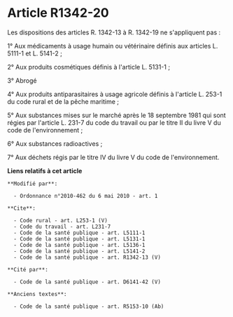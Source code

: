 # Article R1342-20

Les dispositions des articles R. 1342-13 à R. 1342-19 ne s'appliquent pas : 

1° Aux médicaments à usage humain ou vétérinaire définis aux articles L. 5111-1 et L. 5141-2 ; 

2° Aux produits cosmétiques définis à l'article L. 5131-1 ; 

3° Abrogé 

4° Aux produits antiparasitaires à usage agricole définis à l'article L. 253-1 du code rural et de la pêche maritime ; 

5° Aux substances mises sur le marché après le 18 septembre 1981 qui sont régies par l'article L. 231-7 du code du travail ou
par le titre II du livre V du code de l'environnement ; 

6° Aux substances radioactives ; 

7° Aux déchets régis par le titre IV du livre V du code de l'environnement.

**Liens relatifs à cet article**

	**Modifié par**:

	  - Ordonnance n°2010-462 du 6 mai 2010 - art. 1

	**Cite**:

	  - Code rural - art. L253-1 (V)
	  - Code du travail - art. L231-7
	  - Code de la santé publique - art. L5111-1
	  - Code de la santé publique - art. L5131-1
	  - Code de la santé publique - art. L5136-1
	  - Code de la santé publique - art. L5141-2
	  - Code de la santé publique - art. R1342-13 (V)

	**Cité par**:

	  - Code de la santé publique - art. D6141-42 (V)

	**Anciens textes**:

	  - Code de la santé publique - art. R5153-10 (Ab)
